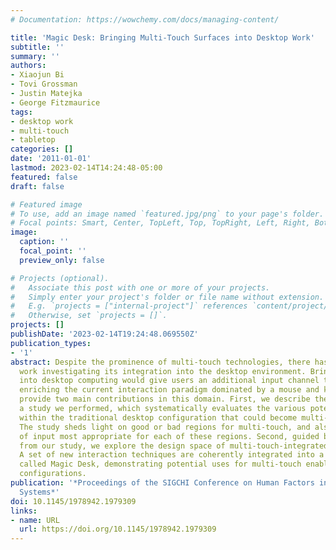 ```yaml
---
# Documentation: https://wowchemy.com/docs/managing-content/

title: 'Magic Desk: Bringing Multi-Touch Surfaces into Desktop Work'
subtitle: ''
summary: ''
authors:
- Xiaojun Bi
- Tovi Grossman
- Justin Matejka
- George Fitzmaurice
tags:
- desktop work
- multi-touch
- tabletop
categories: []
date: '2011-01-01'
lastmod: 2023-02-14T14:24:48-05:00
featured: false
draft: false

# Featured image
# To use, add an image named `featured.jpg/png` to your page's folder.
# Focal points: Smart, Center, TopLeft, Top, TopRight, Left, Right, BottomLeft, Bottom, BottomRight.
image:
  caption: ''
  focal_point: ''
  preview_only: false

# Projects (optional).
#   Associate this post with one or more of your projects.
#   Simply enter your project's folder or file name without extension.
#   E.g. `projects = ["internal-project"]` references `content/project/deep-learning/index.md`.
#   Otherwise, set `projects = []`.
projects: []
publishDate: '2023-02-14T19:24:48.069550Z'
publication_types:
- '1'
abstract: Despite the prominence of multi-touch technologies, there has been little
  work investigating its integration into the desktop environment. Bringing multi-touch
  into desktop computing would give users an additional input channel to leverage,
  enriching the current interaction paradigm dominated by a mouse and keyboard. We
  provide two main contributions in this domain. First, we describe the results from
  a study we performed, which systematically evaluates the various potential regions
  within the traditional desktop configuration that could become multi-touch enabled.
  The study sheds light on good or bad regions for multi-touch, and also the type
  of input most appropriate for each of these regions. Second, guided by the results
  from our study, we explore the design space of multi-touch-integrated desktop experiences.
  A set of new interaction techniques are coherently integrated into a desktop prototype,
  called Magic Desk, demonstrating potential uses for multi-touch enabled desktop
  configurations.
publication: '*Proceedings of the SIGCHI Conference on Human Factors in Computing
  Systems*'
doi: 10.1145/1978942.1979309
links:
- name: URL
  url: https://doi.org/10.1145/1978942.1979309
---
```

